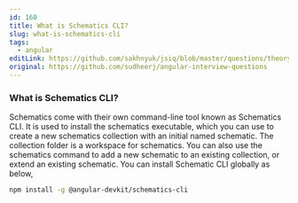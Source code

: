 ```yaml
---
id: 160
title: What is Schematics CLI?
slug: what-is-schematics-cli
tags:
  - angular
editLink: https://github.com/sakhnyuk/jsiq/blob/master/questions/theory/angular/160.md
original: https://github.com/sudheerj/angular-interview-questions
---
```


### What is Schematics CLI?

Schematics come with their own command-line tool known as Schematics CLI. It is used to install the schematics executable, which you can use to create a new schematics collection with an initial named schematic. The collection folder is a workspace for schematics. You can also use the schematics command to add a new schematic to an existing collection, or extend an existing schematic. You can install Schematic CLI globally as below,

```bash
npm install -g @angular-devkit/schematics-cli
```
